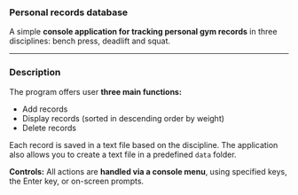 ### Personal records database

A simple **console application for tracking personal gym records** in three disciplines: bench press, deadlift and squat.

---

### Description

The program offers user **three main functions:**

- Add records  
- Display records (sorted in descending order by weight)  
- Delete records  

Each record is saved in a text file based on the discipline. The application also allows you to create a text file in a predefined `data` folder.

**Controls:** All actions are **handled via a console menu**, using specified keys, the Enter key, or on-screen prompts.
